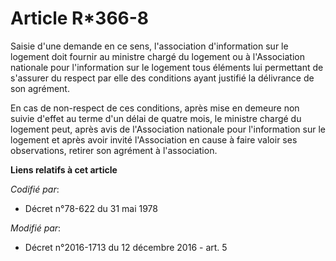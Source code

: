 # Article R*366-8

Saisie d'une demande en ce sens, l'association d'information sur le logement doit fournir au ministre chargé du logement ou à
l'Association nationale pour l'information sur le logement tous éléments lui permettant de s'assurer du respect par elle des
conditions ayant justifié la délivrance de son agrément.

En cas de non-respect de ces conditions, après mise en demeure non suivie d'effet au terme d'un délai de quatre mois, le
ministre chargé du logement peut, après avis de l'Association nationale pour l'information sur le logement et après avoir
invité l'Association en cause à faire valoir ses observations, retirer son agrément à l'association.

**Liens relatifs à cet article**

_Codifié par_:

  - Décret n°78-622 du 31 mai 1978

_Modifié par_:

  - Décret n°2016-1713 du 12 décembre 2016 - art. 5
